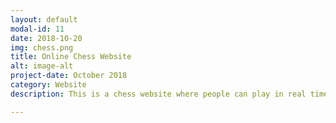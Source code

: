 ```yaml
---
layout: default
modal-id: 11
date: 2018-10-20
img: chess.png
title: Online Chess Website
alt: image-alt
project-date: October 2018
category: Website
description: This is a chess website where people can play in real time. Just enter a room number and call a friend to join the same room, and you're ready to play. <br> Check it out here <a href="https://chess0.herokuapp.com/"> Online chess!</a>   Or learn how to make it yourself from the<a href="https://aveeksaha.gitlab.io/post/making-an-online-chess-website-with-socketio/"> Tutorial</a>.  Get the code:<a href="https://github.com/Aveek-Saha/Online-Chess">  Github</a>. <div>Icons made by <a href="http://www.freepik.com" title="Freepik">Freepik</a> from <a href="https://www.flaticon.com/" title="Flaticon">www.flaticon.com</a> is licensed by <a href="http://creativecommons.org/licenses/by/3.0/" title="Creative Commons BY 3.0" target="_blank">CC 3.0 BY</a></div>

---
```

